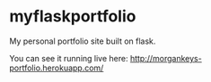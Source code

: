 myflaskportfolio
================

My personal portfolio site built on flask.

You can see it running live here: http://morgankeys-portfolio.herokuapp.com/
